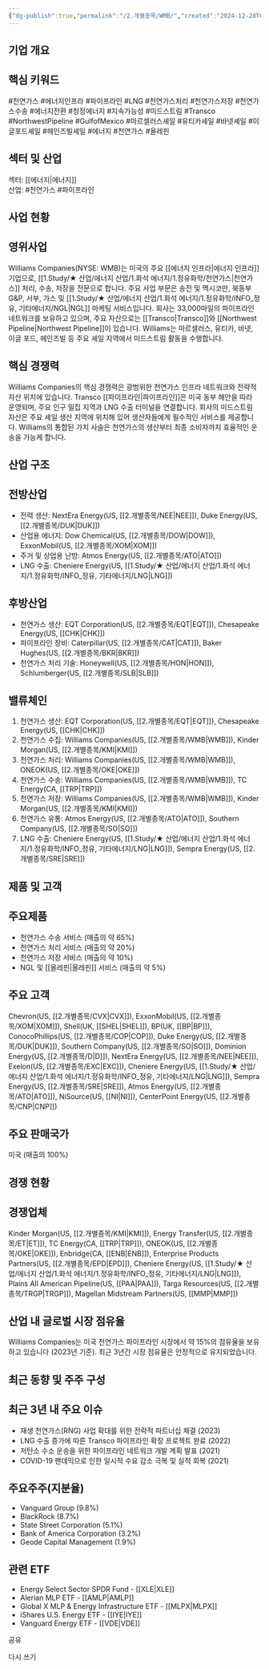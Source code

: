 ```yaml
---
{"dg-publish":true,"permalink":"/2.개별종목/WMB/","created":"2024-12-28T08:18:57.632+09:00","updated":"2025-06-03T20:06:02.126+09:00"}
---
```


## 기업 개요

## 핵심 키워드

#천연가스 #에너지인프라 #파이프라인 #LNG #천연가스처리 #천연가스저장 #천연가스수송 #에너지전환 #청정에너지 #지속가능성 #미드스트림 #Transco #NorthwestPipeline #GulfofMexico #마르셀러스셰일 #유티카셰일 #바넷셰일 #이글포드셰일 #헤인즈빌셰일 #에너지 #천연가스 #올레핀

## 섹터 및 산업

섹터: [[에너지\|에너지]]  
산업: #천연가스 #파이프라인

## 사업 현황

## 영위사업

Williams Companies(NYSE: WMB)는 미국의 주요 [[에너지 인프라\|에너지 인프라]] 기업으로, [[1.Study/★ 산업/에너지 산업/1.화석 에너지/1.정유화학/천연가스\|천연가스]] 처리, 수송, 저장을 전문으로 합니다. 주요 사업 부문은 송전 및 멕시코만, 북동부 G&P, 서부, 가스 및 [[1.Study/★ 산업/에너지 산업/1.화석 에너지/1.정유화학/INFO_정유, 기타에너지/NGL\|NGL]] 마케팅 서비스입니다. 회사는 33,000마일의 파이프라인 네트워크를 보유하고 있으며, 주요 자산으로는 [[Transco\|Transco]]와 [[Northwest Pipeline\|Northwest Pipeline]]이 있습니다. Williams는 마르셀러스, 유티카, 바넷, 이글 포드, 헤인즈빌 등 주요 셰일 지역에서 미드스트림 활동을 수행합니다.

## 핵심 경쟁력

Williams Companies의 핵심 경쟁력은 광범위한 천연가스 인프라 네트워크와 전략적 자산 위치에 있습니다. Transco [[파이프라인\|파이프라인]]은 미국 동부 해안을 따라 운영되며, 주요 인구 밀집 지역과 LNG 수출 터미널을 연결합니다. 회사의 미드스트림 자산은 주요 셰일 생산 지역에 위치해 있어 생산자들에게 필수적인 서비스를 제공합니다. Williams의 통합된 가치 사슬은 천연가스의 생산부터 최종 소비자까지 효율적인 운송을 가능케 합니다.

## 산업 구조

## 전방산업

- 전력 생산: NextEra Energy(US, [[2.개별종목/NEE\|NEE]]), Duke Energy(US, [[2.개별종목/DUK\|DUK]])
- 산업용 에너지: Dow Chemical(US, [[2.개별종목/DOW\|DOW]]), ExxonMobil(US, [[2.개별종목/XOM\|XOM]])
- 주거 및 상업용 난방: Atmos Energy(US, [[2.개별종목/ATO\|ATO]])
- LNG 수출: Cheniere Energy(US, [[1.Study/★ 산업/에너지 산업/1.화석 에너지/1.정유화학/INFO_정유, 기타에너지/LNG\|LNG]])

## 후방산업

- 천연가스 생산: EQT Corporation(US, [[2.개별종목/EQT\|EQT]]), Chesapeake Energy(US, [[CHK\|CHK]])
- 파이프라인 장비: Caterpillar(US, [[2.개별종목/CAT\|CAT]]), Baker Hughes(US, [[2.개별종목/BKR\|BKR]])
- 천연가스 처리 기술: Honeywell(US, [[2.개별종목/HON\|HON]]), Schlumberger(US, [[2.개별종목/SLB\|SLB]])

## 밸류체인

1. 천연가스 생산: EQT Corporation(US, [[2.개별종목/EQT\|EQT]]), Chesapeake Energy(US, [[CHK\|CHK]])
2. 천연가스 수집: Williams Companies(US, [[2.개별종목/WMB\|WMB]]), Kinder Morgan(US, [[2.개별종목/KMI\|KMI]])
3. 천연가스 처리: Williams Companies(US, [[2.개별종목/WMB\|WMB]]), ONEOK(US, [[2.개별종목/OKE\|OKE]])
4. 천연가스 수송: Williams Companies(US, [[2.개별종목/WMB\|WMB]]), TC Energy(CA, [[TRP\|TRP]])
5. 천연가스 저장: Williams Companies(US, [[2.개별종목/WMB\|WMB]]), Kinder Morgan(US, [[2.개별종목/KMI\|KMI]])
6. 천연가스 유통: Atmos Energy(US, [[2.개별종목/ATO\|ATO]]), Southern Company(US, [[2.개별종목/SO\|SO]])
7. LNG 수출: Cheniere Energy(US, [[1.Study/★ 산업/에너지 산업/1.화석 에너지/1.정유화학/INFO_정유, 기타에너지/LNG\|LNG]]), Sempra Energy(US, [[2.개별종목/SRE\|SRE]])

## 제품 및 고객

## 주요제품

- 천연가스 수송 서비스 (매출의 약 65%)
- 천연가스 처리 서비스 (매출의 약 20%)
- 천연가스 저장 서비스 (매출의 약 10%)
- NGL 및 [[올레핀\|올레핀]] 서비스 (매출의 약 5%)

## 주요 고객

Chevron(US, [[2.개별종목/CVX\|CVX]]), ExxonMobil(US, [[2.개별종목/XOM\|XOM]]), Shell(UK, [[SHEL\|SHEL]]), BP(UK, [[BP\|BP]]), ConocoPhillips(US, [[2.개별종목/COP\|COP]]), Duke Energy(US, [[2.개별종목/DUK\|DUK]]), Southern Company(US, [[2.개별종목/SO\|SO]]), Dominion Energy(US, [[2.개별종목/D\|D]]), NextEra Energy(US, [[2.개별종목/NEE\|NEE]]), Exelon(US, [[2.개별종목/EXC\|EXC]]), Cheniere Energy(US, [[1.Study/★ 산업/에너지 산업/1.화석 에너지/1.정유화학/INFO_정유, 기타에너지/LNG\|LNG]]), Sempra Energy(US, [[2.개별종목/SRE\|SRE]]), Atmos Energy(US, [[2.개별종목/ATO\|ATO]]), NiSource(US, [[NI\|NI]]), CenterPoint Energy(US, [[2.개별종목/CNP\|CNP]])

## 주요 판매국가

미국 (매출의 100%)

## 경쟁 현황

## 경쟁업체

Kinder Morgan(US, [[2.개별종목/KMI\|KMI]]), Energy Transfer(US, [[2.개별종목/ET\|ET]]), TC Energy(CA, [[TRP\|TRP]]), ONEOK(US, [[2.개별종목/OKE\|OKE]]), Enbridge(CA, [[ENB\|ENB]]), Enterprise Products Partners(US, [[2.개별종목/EPD\|EPD]]), Cheniere Energy(US, [[1.Study/★ 산업/에너지 산업/1.화석 에너지/1.정유화학/INFO_정유, 기타에너지/LNG\|LNG]]), Plains All American Pipeline(US, [[PAA\|PAA]]), Targa Resources(US, [[2.개별종목/TRGP\|TRGP]]), Magellan Midstream Partners(US, [[MMP\|MMP]])

## 산업 내 글로벌 시장 점유율

Williams Companies는 미국 천연가스 파이프라인 시장에서 약 15%의 점유율을 보유하고 있습니다 (2023년 기준). 최근 3년간 시장 점유율은 안정적으로 유지되었습니다.

## 최근 동향 및 주주 구성

## 최근 3년 내 주요 이슈

- 재생 천연가스(RNG) 사업 확대를 위한 전략적 파트너십 체결 (2023)
- LNG 수출 증가에 따른 Transco 파이프라인 확장 프로젝트 완료 (2022)
- 저탄소 수소 운송을 위한 파이프라인 네트워크 개발 계획 발표 (2021)
- COVID-19 팬데믹으로 인한 일시적 수요 감소 극복 및 실적 회복 (2021)

## 주요주주(지분율)

- Vanguard Group (9.8%)
- BlackRock (8.7%)
- State Street Corporation (5.1%)
- Bank of America Corporation (3.2%)
- Geode Capital Management (1.9%)

## 관련 ETF

- Energy Select Sector SPDR Fund - [[XLE\|XLE]]
- Alerian MLP ETF - [[AMLP\|AMLP]]
- Global X MLP & Energy Infrastructure ETF - [[MLPX\|MLPX]]
- iShares U.S. Energy ETF - [[IYE\|IYE]]
- Vanguard Energy ETF - [[VDE\|VDE]]

공유

다시 쓰기